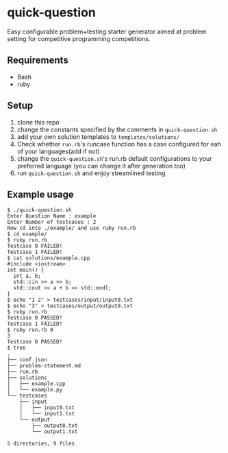 # quick-question

Easy configurable problem+testing starter generator aimed at problem setting for competitive programming competitions.

## Requirements

- Bash
- ruby

## Setup

1. clone this repo
2. change the constants specified by the comments in `quick-question.sh`
3. add your own solution templates to `templates/solutions/`
4. Check whether `run.rb`'s runcase function has a case configured for eah of your languages(add if not)
5. change the `quick-question.sh`'s run.rb default configurations to your preferred language (you can change it after generation too)
6. run `quick-question.sh` and enjoy streamlined testing

## Example usage

```
$ ./quick-question.sh 
Enter Question Name : example
Enter Number of testcases : 2
Now cd into ./example/ and use ruby run.rb
$ cd example/
$ ruby run.rb 
Testcase 0 FAILED!
Testcase 1 FAILED!
$ cat solutions/example.cpp 
#include <iostream>
int main() {
  int a, b;
  std::cin >> a >> b;
  std::cout << a + b << std::endl;
}
$ echo "1 2" > testcases/input/input0.txt 
$ echo "3" > testcases/output/output0.txt 
$ ruby run.rb 
Testcase 0 PASSED!
Testcase 1 FAILED!
$ ruby run.rb 0
3
Testcase 0 PASSED!
$ tree
.
├── conf.json
├── problem-statement.md
├── run.rb
├── solutions
│   ├── example.cpp
│   └── example.py
└── testcases
    ├── input
    │   ├── input0.txt
    │   └── input1.txt
    └── output
        ├── output0.txt
        └── output1.txt

5 directories, 9 files
```
